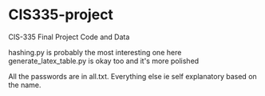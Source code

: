 # CIS335-project
CIS-335 Final Project Code and Data

hashing.py is probably the most interesting one here
generate_latex_table.py is okay too and it's more polished

All the passwords are in all.txt. Everything else ie self explanatory based on the name. 
